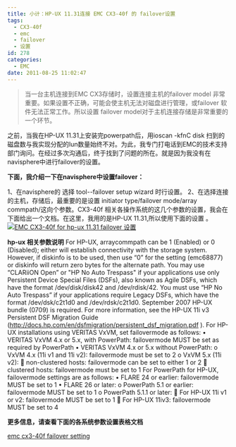 ```yaml
---
title: 小计：HP-UX 11.31连接 EMC CX3-40f 的 failover设置
tags:
  - CX3-40f
  - emc
  - failover
  - 设置
id: 278
categories:
  - EMC
date: 2011-08-25 11:02:47
---
```


> 当一台主机连接到EMC CX3存储时，设置连接主机的failover model 非常重要。如果设置不正确，可能会使主机无法对磁盘进行管理，或failover 软件无法正常工作。所以设置 failover model对于主机连接存储是非常重要的一个环节。

之前，当我在HP-UX 11.31上安装完powerpath后，用ioscan -kfnC disk  扫到的磁盘数与我实现分配的lun数量始终不对。为此，我专门打电话到EMC的技术支持部门询问。在经过多次沟通后，终于找到了问题的所在。就是因为我没有在navisphere中进行failover的设置。

**下面，我介绍一下在navisphere中设置failover：**

1、在navisphere的 选择 tool--failover setup wizard 时行设置。
2、在选择连接的主机，存储后，最重要的是设置 initiator type/failover mode/array commpath/这向个参数。CX3-40f 相关各操作系统的这几个参数的设置，我会在下面给出一个文档。在这里，我用的是HP-UX 11.31,所以使用下面的设置 。
[![](http://www.m690.com/wp-content/uploads/2011/08/MSNLite-catchScreen-2011-08-25-10_12_40.jpeg "EMC CX3-40f for hp-ux 11.31 failover 设置")](http://www.m690.com/wp-content/uploads/2011/08/MSNLite-catchScreen-2011-08-25-10_12_40.jpeg)

**hp-ux 相关参数说明**
For HP-UX, arraycommpath can be 1 (Enabled) or 0 (Disabled); either will establish connectivity with the storage system. However, if diskinfo is to be used, then use “0” for the setting (emc68877) or diskinfo will return zero bytes for the alternate path.
You may use “CLARiiON Open” or "HP No Auto Trespass" if your applications use only Persistent Device Special Files (DSFs), also known as Agile DSFs, which have the format /dev/disk/disk42 and /dev/rdisk/42\. You must use “HP No Auto Trespass” if your applications require Legacy DSFs, which have the format /dev/dsk/c2t1d0 and /dev/rdsk/c2t1d0\. September 2007 HP-UX bundle (0709) is required.
For more information, see the HP-UX 11i v3 Persistent DSF Migration Guide (http://docs.hp.com/en/dsfmigration/persistent_dsf_migration.pdf ).
For HP-UX installations using VERITAS VxVM, set failovermode as follows:
• VERITAS VxVM 4.x or 5.x, with PowerPath: failovermode MUST be set as required by PowerPath
• VERITAS VxVM 4.x or 5.x without PowerPath:
o VxVM 4.x (11i v1 and 11i v2): failovermode must be set to 2
o VxVM 5.x (11i v2):
 non-clustered hosts: failovermode can be set to either 1 or 2
 clustered hosts: failovermode must be set to 1
For PowerPath for HP-UX, failovermode settings are as follows:
• FLARE 24 or earlier: failovermode MUST be set to 1
• FLARE 26 or later:
o PowerPath 5.1 or earlier: failovermode MUST be set to 1
o PowerPath 5.1.1 or later:
 For HP-UX 11i v1 or v2: failovermode MUST be set to 1
 For HP-UX 11iv3: failovermode MUST be set to 4

**更多信息，请查看下面的各系统参数设置表格文档**

[emc cx3-40f failover setting](http://www.m690.com/wp-content/uploads/2011/08/emc-cx3-40f-failover-setting-.pdf)